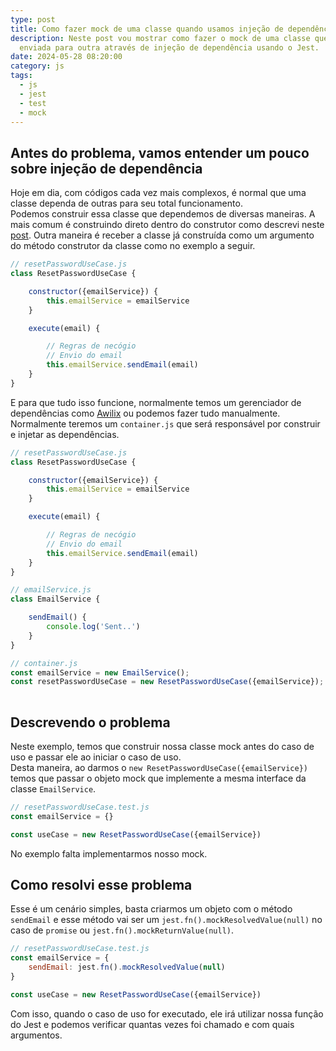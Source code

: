 ```yaml
---
type: post
title: Como fazer mock de uma classe quando usamos injeção de dependência.
description: Neste post vou mostrar como fazer o mock de uma classe que é
  enviada para outra através de injeção de dependência usando o Jest.
date: 2024-05-28 08:20:00
category: js
tags:
  - js
  - jest
  - test
  - mock
---
```

## Antes do problema, vamos entender um pouco sobre injeção de dependência

Hoje em dia, com códigos cada vez mais complexos, é normal que uma classe dependa de outras para seu total funcionamento.\
Podemos construir essa classe que dependemos de diversas maneiras. A mais comum é construindo direto dentro do construtor como descrevi neste [post](https://lucasmarques.dev/como-fazer-mock-de-uma-classe-iniciada-dentro-do-construtor). Outra maneira é receber a classe já construída como um argumento do método construtor da classe como no exemplo a seguir.

```javascript
// resetPasswordUseCase.js
class ResetPasswordUseCase {

    constructor({emailService}) {
        this.emailService = emailService
    }

    execute(email) {

        // Regras de necógio
        // Envio do email
        this.emailService.sendEmail(email)
    }
}
```

E para que tudo isso funcione, normalmente temos um gerenciador de dependências como [Awilix](https://www.npmjs.com/package/awilix) ou podemos fazer tudo manualmente.  
Normalmente teremos um `container.js` que será responsável por construir e injetar as dependências.

```javascript
// resetPasswordUseCase.js
class ResetPasswordUseCase {

    constructor({emailService}) {
        this.emailService = emailService
    }

    execute(email) {

        // Regras de necógio
        // Envio do email
        this.emailService.sendEmail(email)
    }
}

// emailService.js
class EmailService {

    sendEmail() {
        console.log('Sent..')
    }
}

// container.js
const emailService = new EmailService();
const resetPasswordUseCase = new ResetPasswordUseCase({emailService});
   
```

## Descrevendo o problema

Neste exemplo, temos que construir nossa classe mock antes do caso de uso e passar ele ao iniciar o caso de uso.\
Desta maneira, ao darmos o `new ResetPasswordUseCase({emailService})` temos que passar o objeto mock que implemente a mesma interface da classe `EmailService`. 

```javascript
// resetPasswordUseCase.test.js
const emailService = {}

const useCase = new ResetPasswordUseCase({emailService})
```

No exemplo falta implementarmos nosso mock.

## Como resolvi esse problema

Esse é um cenário simples, basta criarmos um objeto com o método `sendEmail` e esse método vai ser um `jest.fn().mockResolvedValue(null)` no caso de `promise` ou `jest.fn().mockReturnValue(null)`.

```javascript
// resetPasswordUseCase.test.js
const emailService = {
    sendEmail: jest.fn().mockResolvedValue(null)
}

const useCase = new ResetPasswordUseCase({emailService})
```

Com isso, quando o caso de uso for executado, ele irá utilizar nossa função do Jest e podemos verificar quantas vezes foi chamado e com quais argumentos.
